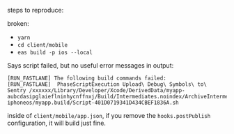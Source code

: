 steps to reproduce:

broken:
* `yarn`
* `cd client/mobile`
* `eas build -p ios --local`

Says script failed, but no useful error messages in output:

```
[RUN_FASTLANE] The following build commands failed:
[RUN_FASTLANE] 	PhaseScriptExecution Upload\ Debug\ Symbols\ to\ Sentry /xxxxxx/Library/Developer/Xcode/DerivedData/myapp-aubcdasipglaieflninhycnffnxj/Build/Intermediates.noindex/ArchiveIntermediates/myapp/IntermediateBuildFilesPath/myapp.build/Release-iphoneos/myapp.build/Script-401D0719341D434CBEF1836A.sh
```


inside of `client/mobile/app.json`, if you remove the `hooks.postPublish` configuration, it will build just fine.
